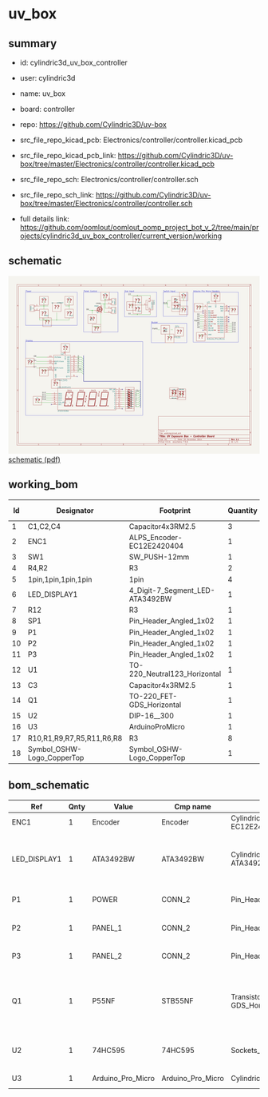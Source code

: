 # uv_box
 
## summary 
* id: cylindric3d_uv_box_controller
* user: cylindric3d
* name: uv_box
* board: controller
* repo: https://github.com/Cylindric3D/uv-box
* src_file_repo_kicad_pcb: Electronics/controller/controller.kicad_pcb
* src_file_repo_kicad_pcb_link: https://github.com/Cylindric3D/uv-box/tree/master/Electronics/controller/controller.kicad_pcb


* src_file_repo_sch: Electronics/controller/controller.sch
* src_file_repo_sch_link: https://github.com/Cylindric3D/uv-box/tree/master/Electronics/controller/controller.sch
* full details link: https://github.com/oomlout/oomlout_oomp_project_bot_v_2/tree/main/projects/cylindric3d_uv_box_controller/current_version/working  

## schematic  
![](working_schematic_600.png)  
[schematic (pdf)](working_schematic.pdf)  


## working_bom
| Id | Designator | Footprint | Quantity | Designation | Supplier and ref |  | None | 
| --- | --- | --- | --- | --- | --- | --- | --- | 
| 1 | C1,C2,C4 | Capacitor4x3RM2.5 | 3 | 0.1µF |  |  | [''] | 
| 2 | ENC1 | ALPS_Encoder-EC12E2420404 | 1 | Encoder |  |  | [''] | 
| 3 | SW1 | SW_PUSH-12mm | 1 | SW_PUSH |  |  | [''] | 
| 4 | R4,R2 | R3 | 2 | 10k |  |  | [''] | 
| 5 | 1pin,1pin,1pin,1pin | 1pin | 4 | VAL** |  |  | [''] | 
| 6 | LED_DISPLAY1 | 4_Digit-7_Segment_LED-ATA3492BW | 1 | ATA3492BW |  |  | [''] | 
| 7 | R12 | R3 | 1 | 120R |  |  | [''] | 
| 8 | SP1 | Pin_Header_Angled_1x02 | 1 | PIEZO |  |  | [''] | 
| 9 | P1 | Pin_Header_Angled_1x02 | 1 | POWER |  |  | [''] | 
| 10 | P2 | Pin_Header_Angled_1x02 | 1 | PANEL_1 |  |  | [''] | 
| 11 | P3 | Pin_Header_Angled_1x02 | 1 | PANEL_2 |  |  | [''] | 
| 12 | U1 | TO-220_Neutral123_Horizontal | 1 | LM7805CT |  |  | [''] | 
| 13 | C3 | Capacitor4x3RM2.5 | 1 | 0.33µF |  |  | [''] | 
| 14 | Q1 | TO-220_FET-GDS_Horizontal | 1 | P55NF |  |  | [''] | 
| 15 | U2 | DIP-16__300 | 1 | 74HC595 |  |  | [''] | 
| 16 | U3 | ArduinoProMicro | 1 | Arduino_Pro_Micro |  |  | [''] | 
| 17 | R10,R1,R9,R7,R5,R11,R6,R8 | R3 | 8 | 33R |  |  | [''] | 
| 18 | Symbol_OSHW-Logo_CopperTop | Symbol_OSHW-Logo_CopperTop | 1 | VAL** |  |  | [''] | 


## bom_schematic
| Ref | Qnty | Value | Cmp name | Footprint | Description | Vendor | DNP | 
| --- | --- | --- | --- | --- | --- | --- | --- | 
| ENC1 | 1 | Encoder | Encoder | Cylindric:ALPS_Encoder-EC12E2420404 |  |  |  | 
| LED_DISPLAY1 | 1 | ATA3492BW | ATA3492BW | Cylindric:4_Digit-7_Segment_LED-ATA3492BW | 4 Digit 7 Segment Led Common Anode Module |  |  | 
| P1 | 1 | POWER | CONN_2 | Pin_Headers:Pin_Header_Angled_1x02 | Symbole general de connecteur |  |  | 
| P2 | 1 | PANEL_1 | CONN_2 | Pin_Headers:Pin_Header_Angled_1x02 | Symbole general de connecteur |  |  | 
| P3 | 1 | PANEL_2 | CONN_2 | Pin_Headers:Pin_Header_Angled_1x02 | Symbole general de connecteur |  |  | 
| Q1 | 1 | P55NF | STB55NF | Transistors_TO-220:TO-220_FET-GDS_Horizontal | STB55NF06, 50V Vds, 30A Id, N-Channel Power MOSFET, TO220 |  |  | 
| U2 | 1 | 74HC595 | 74HC595 | Sockets_DIP:DIP-16__300 | 8 bits serial in // out Shift Register 3 State Out |  |  | 
| U3 | 1 | Arduino_Pro_Micro | Arduino_Pro_Micro | Cylindric:ArduinoProMicro | Arduino Pro Micro |  |  | 



